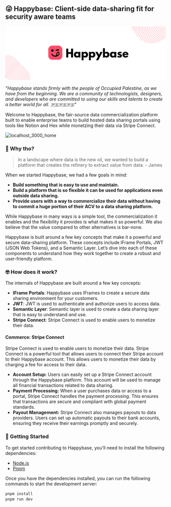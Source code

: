 ## 😜 Happybase: Client-side data-sharing fit for security aware teams 
![Happybase](./public/banner.png)

*"Happybase stands firmly with the people of Occupied Palestine, as we have from the beginning. We are a community of technologists, designers, and developers who are committed to using our skills and talents to create a better world for all. 🇵🇸🇵🇸🇵🇸"*

Welcome to Happybase, the fair-source data commercialization platform built to enable enterprise teams to build hosted data sharing portals using tools like Notion and Hex while monetzing their data via Stripe Connect. 

![localhost_3000_home](https://github.com/user-attachments/assets/7f8540c7-47da-4c02-90fa-0519cf909c6d)

### 🤔 Why tho?

> In a landscape where data is the new oil, we wanted to build a platform that creates the refinery to extract value from data. - James

When we started Happybase, we had a few goals in mind:

- **Build something that is easy to use and maintain.**
- **Build a platform that is so flexible it can be used for applications even outside data sharing.**
- **Provide users with a way to commercialize their data without having to commit a huge portion of their ACV to a data sharing platform.**


While Happybase in many ways is a simple tool, the commercialization it enables and the flexibility it provides is what makes it so powerful. We also believe that the value compared to other alternatives is bar-none.

Happybase is built around a few key concepts that make it a powerful and secure data-sharing platform. These concepts include IFrame Portals, JWT (JSON Web Tokens), and a Semantic Layer. Let’s dive into each of these components to understand how they work together to create a robust and user-friendly platform.

### 🤓 How does it work?

The internals of Happybase are built around a few key concepts:

- **IFrame Portals**: Happybase uses IFrames to create a secure data sharing environment for your customers.
- **JWT**: JWT is used to authenticate and authorize users to access data.
- **Semantic Layer**: Semantic layer is used to create a data sharing layer that is easy to understand and use.
- **Stripe Connect**: Stripe Connect is used to enable users to monetize their data.

#### Commerce: Stripe Connect

Stripe Connect is used to enable users to monetize their data. Stripe Connect is a powerful tool that allows users to connect their Stripe account to their Happybase account. This allows users to monetize their data by charging a fee for access to their data.

- **Account Setup:** Users can easily set up a Stripe Connect account through the Happybase platform. This account will be used to manage all financial transactions related to data sharing.
- **Payment Processing:** When a user purchases data or access to a portal, Stripe Connect handles the payment processing. This ensures that transactions are secure and compliant with global payment standards.
- **Payout Management:** Stripe Connect also manages payouts to data providers. Users can set up automatic payouts to their bank accounts, ensuring they receive their earnings promptly and securely.

### 🚀 Getting Started

To get started contributing to Happybase, you'll need to install the following dependencies:

- [Node.js](https://nodejs.org/en/)
- [Pnpm](https://pnpm.io/)

Once you have the dependencies installed, you can run the following commands to start the development server:
```bash
pnpm install
pnpm run dev
